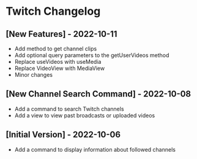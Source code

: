 # Twitch Changelog

## [New Features] - 2022-10-11

- Add method to get channel clips
- Add optional query parameters to the getUserVideos method
- Replace useVideos with useMedia
- Replace VideoView with MediaView
- Minor changes

## [New Channel Search Command] - 2022-10-08

- Add a command to search Twitch channels
- Add a view to view past broadcasts or uploaded videos

## [Initial Version] - 2022-10-06

- Add a command to display information about followed channels

